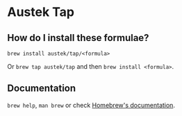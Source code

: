 # Austek Tap

## How do I install these formulae?

`brew install austek/tap/<formula>`

Or `brew tap austek/tap` and then `brew install <formula>`.

## Documentation

`brew help`, `man brew` or check [Homebrew's documentation](https://docs.brew.sh).
